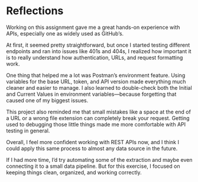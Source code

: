 # Reflections

Working on this assignment gave me a great hands-on experience with APIs, especially one as widely used as GitHub’s.

At first, it seemed pretty straightforward, but once I started testing different endpoints and ran into issues like 401s and 404s, I realized how important it is to really understand how authentication, URLs, and request formatting work.

One thing that helped me a lot was Postman’s environment feature. Using variables for the base URL, token, and API version made everything much cleaner and easier to manage. I also learned to double-check both the Initial and Current Values in environment variables—because forgetting that caused one of my biggest issues.

This project also reminded me that small mistakes like a space at the end of a URL or a wrong file extension can completely break your request. Getting used to debugging those little things made me more comfortable with API testing in general.

Overall, I feel more confident working with REST APIs now, and I think I could apply this same process to almost any data source in the future.

If I had more time, I’d try automating some of the extraction and maybe even connecting it to a small data pipeline. But for this exercise, I focused on keeping things clean, organized, and working correctly.
